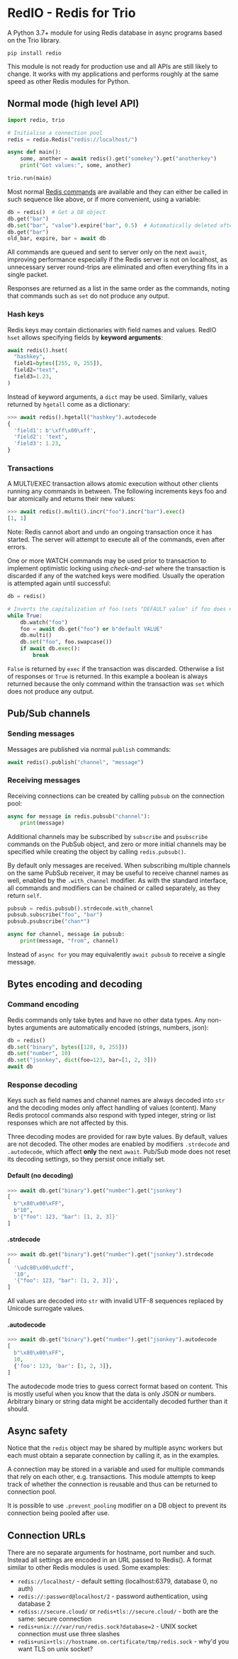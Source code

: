 # RedIO - Redis for Trio

A Python 3.7+ module for using Redis database in async programs based on the Trio library.

```
pip install redio
```

This module is not ready for production use and all APIs are still likely to change. It works with my applications and performs roughly at the same speed as other Redis modules for Python.

## Normal mode (high level API)

```python
import redio, trio

# Initialise a connection pool
redis = redio.Redis("redis://localhost/")

async def main():
    some, another = await redis().get("somekey").get("anotherkey")
    print("Got values:", some, another)

trio.run(main)
```

Most normal [Redis commands](https://redis.io/commands) are available and they can either be called in such sequence like above, or if more convenient, using a variable:

```python
db = redis()  # Get a DB object
db.get("bar")
db.set("bar", "value").expire("bar", 0.5)  # Automatically deleted after 500 ms
db.get("bar")
old_bar, expire, bar = await db
```

All commands are queued and sent to server only on the next `await`, improving performance especially if the Redis server is not on localhost, as unnecessary server round-trips are eliminated and often everything fits in a single packet.

Responses are returned as a list in the same order as the commands, noting that commands such as `set` do not produce any output.

### Hash keys

Redis keys may contain dictionaries with field names and values. RedIO `hset` allows specifying fields by **keyword arguments**:

```python
await redis().hset(
  "hashkey",
  field1=bytes([255, 0, 255]),
  field2="text",
  field3=1.23,
)
```

Instead of keyword arguments, a `dict` may be used. Similarly, values returned by `hgetall` come as a dictionary:

```python
>>> await redis().hgetall("hashkey").autodecode
{
  'field1': b'\xff\x00\xff',
  'field2': 'text',
  'field3': 1.23,
}
```

### Transactions

A MULTI/EXEC transaction allows atomic execution without other clients running any commands in between. The following increments keys foo and bar atomically and returns their new values:

```python
>>> await redis().multi().incr("foo").incr("bar").exec()
[1, 1]
```

Note: Redis cannot abort and undo an ongoing transaction once it has started. The server will attempt to execute all of the commands, even after errors.

One or more WATCH commands may be used prior to transaction to implement optimistic locking using *check-and-set* where the transaction is discarded if any of the watched keys were modified. Usually the operation is attempted again until successful:

```python
db = redis()

# Inverts the capitalization of foo (sets "DEFAULT value" if foo does not exist)
while True:
    db.watch("foo")
    foo = await db.get("foo") or b"default VALUE"
    db.multi()
    db.set("foo", foo.swapcase())
    if await db.exec():
        break
```

`False` is returned by `exec` if the transaction was discarded. Otherwise a list of responses or `True` is returned. In this example a boolean is always returned because the only command within the transaction was `set` which does not produce any output.

## Pub/Sub channels

### Sending messages

Messages are published via normal `publish` commands:

```python
await redis().publish("channel", "message")
```

### Receiving messages

Receiving connections can be created by calling `pubsub` on the connection pool:

```python
async for message in redis.pubsub("channel"):
    print(message)
```

Additional channels may be subscribed by `subscribe` and `psubscribe` commands
on the PubSub object, and zero or more initial channels may be specified while
creating the object by calling `redis.pubsub()`.

By default only messages are received. When subscribing multiple channels on the
same PubSub receiver, it may be useful to receive channel names as well, enabled
by the `.with_channel` modifier. As with the standard interface, all commands
and modifiers can be chained or called separately, as they return `self`.

```python
pubsub = redis.pubsub().strdecode.with_channel
pubsub.subscribe("foo", "bar")
pubsub.psubscribe("chan*")

async for channel, message in pubsub:
    print(message, "from", channel)
```

Instead of `async for` you may equivalently `await pubsub` to receive a single message.

## Bytes encoding and decoding

### Command encoding

Redis commands only take bytes and have no other data types. Any non-bytes arguments are automatically encoded (strings, numbers, json):

```python
db = redis()
db.set("binary", bytes([128, 0, 255]))
db.set("number", 10)
db.set("jsonkey", dict(foo=123, bar=[1, 2, 3]))
await db
```

### Response decoding

Keys such as field names and channel names are always decoded into `str` and the decoding modes only affect handling of values (content). Many Redis protocol commands also respond with typed integer, string or list responses which are not affected by this.

Three decoding modes are provided for raw byte values. By default, values are not decoded. The other modes are enabled by modifiers `.strdecode` and `.autodecode`, which affect **only** the next `await`. Pub/Sub mode does not reset its decoding settings, so they persist once initially set.

#### Default (no decoding)

```python
>>> await db.get("binary").get("number").get("jsonkey")
[
  b"\x80\x00\xFF",
  b"10",
  b'{"foo": 123, "bar": [1, 2, 3]}'
]
```

#### .strdecode

```python
>>> await db.get("binary").get("number").get("jsonkey").strdecode
[
  '\udc80\x00\udcff',
  '10',
  '{"foo": 123, "bar": [1, 2, 3]}',
]
```

All values are decoded into `str` with invalid UTF-8 sequences replaced by Unicode surrogate values.

#### .autodecode

```python
>>> await db.get("binary").get("number").get("jsonkey").autodecode
[
  b"\x80\x00\xFF",
  10,
  {'foo': 123, 'bar': [1, 2, 3]},
]
```

The autodecode mode tries to guess correct format based on content. This is mostly useful when you know that the data is only JSON or numbers. Arbitrary binary or string data might be accidentally decoded further than it should.

## Async safety

Notice that the `redis` object may be shared by multiple async workers but each must obtain a separate connection by calling it, as in the examples.

A connection may be stored in a variable and used for multiple commands that rely on each other, e.g. transactions. This module attempts to keep track of whether the connection is reusable and thus can be returned to connection pool.

It is possible to use `.prevent_pooling` modifier on a DB object to prevent its connection being pooled after use.

## Connection URLs

There are no separate arguments for hostname, port number and such. Instead all settings are encoded in an URL passed to Redis(). A format similar to other Redis modules is used. Some examples:

* `redis://localhost/` - default setting (localhost:6379, database 0, no auth)
* `redis://:password@localhost/2` - password authentication, using database 2
* `rediss://secure.cloud/` or `redis+tls://secure.cloud/` - both are the same: secure connection
* `redis+unix:///var/run/redis.sock?database=2` - UNIX socket connection must use three slashes
* `redis+unix+tls://hostname.on.certificate/tmp/redis.sock` - why'd you want TLS on unix socket?
